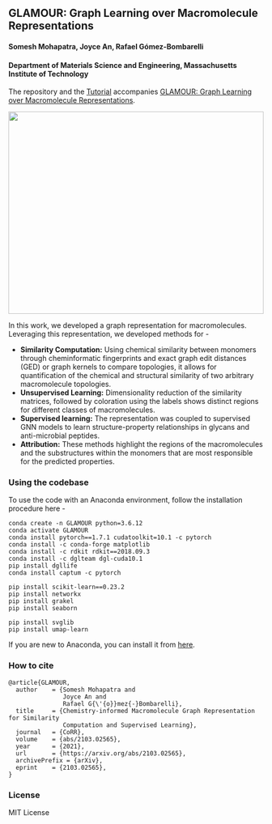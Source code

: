 ## GLAMOUR: Graph Learning over Macromolecule Representations
#### Somesh Mohapatra, Joyce An, Rafael Gómez-Bombarelli
#### Department of Materials Science and Engineering, Massachusetts Institute of Technology

The repository and the [Tutorial](https://github.mit.edu/MLMat/GLAMOUR/blob/master/Tutorial.ipynb) accompanies [GLAMOUR: Graph Learning over Macromolecule Representations](https://arxiv.org/abs/2103.02565).<br>

<img src="https://github.mit.edu/MLMat/GLAMOUR/blob/master/overview.svg" width="100%" height="400"><br>

In this work, we developed a graph representation for macromolecules. Leveraging this representation, we developed methods for - <br>
<ul>
<li><b>Similarity Computation:</b> Using chemical similarity between monomers through cheminformatic fingerprints and exact graph edit distances (GED) or graph kernels to compare topologies, it allows for quantification of the chemical and structural similarity of two arbitrary macromolecule topologies. <br>
<li><b>Unsupervised Learning:</b> Dimensionality reduction of the similarity matrices, followed by coloration using the labels shows distinct regions for different classes of macromolecules. <br>
<li><b>Supervised learning:</b> The representation was coupled to supervised GNN models to learn structure-property relationships in glycans and anti-microbial peptides. <br>
<li><b>Attribution:</b> These methods highlight the regions of the macromolecules and the substructures within the monomers that are most responsible for the predicted properties. <br>
</ul>

### Using the codebase
To use the code with an Anaconda environment, follow the installation procedure here - 
```
conda create -n GLAMOUR python=3.6.12
conda activate GLAMOUR
conda install pytorch==1.7.1 cudatoolkit=10.1 -c pytorch
conda install -c conda-forge matplotlib
conda install -c rdkit rdkit==2018.09.3
conda install -c dglteam dgl-cuda10.1
pip install dgllife
conda install captum -c pytorch

pip install scikit-learn==0.23.2
pip install networkx
pip install grakel
pip install seaborn

pip install svglib
pip install umap-learn
```

If you are new to Anaconda, you can install it from [here](https://www.anaconda.com/).

### How to cite
```
@article{GLAMOUR,
  author    = {Somesh Mohapatra and
               Joyce An and
               Rafael G{\'{o}}mez{-}Bombarelli},
  title     = {Chemistry-informed Macromolecule Graph Representation for Similarity
               Computation and Supervised Learning},
  journal   = {CoRR},
  volume    = {abs/2103.02565},
  year      = {2021},
  url       = {https://arxiv.org/abs/2103.02565},
  archivePrefix = {arXiv},
  eprint    = {2103.02565},
}
```

### License
MIT License
